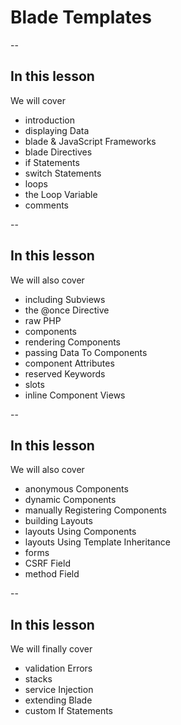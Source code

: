 # Blade Templates

--
## In this lesson
We will cover
- introduction
- displaying Data
- blade & JavaScript Frameworks
- blade Directives
- if Statements
- switch Statements
- loops
- the Loop Variable
- comments

--
## In this lesson
We will also cover
- including Subviews
- the @once Directive
- raw PHP
- components
- rendering Components
- passing Data To Components
- component Attributes
- reserved Keywords
- slots
- inline Component Views

--
## In this lesson
We will also cover
- anonymous Components
- dynamic Components
- manually Registering Components
- building Layouts
- layouts Using Components
- layouts Using Template Inheritance
- forms
- CSRF Field
- method Field

--
## In this lesson
We will finally cover
- validation Errors
- stacks
- service Injection
- extending Blade
- custom If Statements
